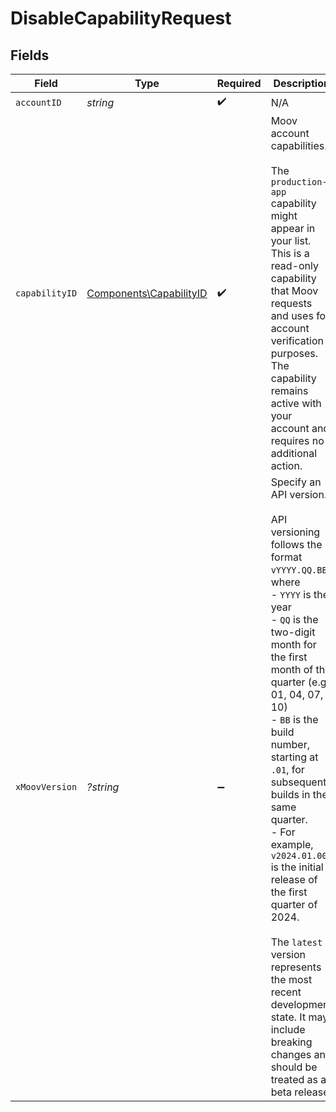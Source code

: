 # DisableCapabilityRequest


## Fields

| Field                                                                                                                                                                                                                                                                                                                                                                                                                                                                                                                             | Type                                                                                                                                                                                                                                                                                                                                                                                                                                                                                                                              | Required                                                                                                                                                                                                                                                                                                                                                                                                                                                                                                                          | Description                                                                                                                                                                                                                                                                                                                                                                                                                                                                                                                       |
| --------------------------------------------------------------------------------------------------------------------------------------------------------------------------------------------------------------------------------------------------------------------------------------------------------------------------------------------------------------------------------------------------------------------------------------------------------------------------------------------------------------------------------- | --------------------------------------------------------------------------------------------------------------------------------------------------------------------------------------------------------------------------------------------------------------------------------------------------------------------------------------------------------------------------------------------------------------------------------------------------------------------------------------------------------------------------------- | --------------------------------------------------------------------------------------------------------------------------------------------------------------------------------------------------------------------------------------------------------------------------------------------------------------------------------------------------------------------------------------------------------------------------------------------------------------------------------------------------------------------------------- | --------------------------------------------------------------------------------------------------------------------------------------------------------------------------------------------------------------------------------------------------------------------------------------------------------------------------------------------------------------------------------------------------------------------------------------------------------------------------------------------------------------------------------- |
| `accountID`                                                                                                                                                                                                                                                                                                                                                                                                                                                                                                                       | *string*                                                                                                                                                                                                                                                                                                                                                                                                                                                                                                                          | :heavy_check_mark:                                                                                                                                                                                                                                                                                                                                                                                                                                                                                                                | N/A                                                                                                                                                                                                                                                                                                                                                                                                                                                                                                                               |
| `capabilityID`                                                                                                                                                                                                                                                                                                                                                                                                                                                                                                                    | [Components\CapabilityID](../../Models/Components/CapabilityID.md)                                                                                                                                                                                                                                                                                                                                                                                                                                                                | :heavy_check_mark:                                                                                                                                                                                                                                                                                                                                                                                                                                                                                                                | Moov account capabilities.<br/><br/>The `production-app` capability might appear in your list. This is a read-only capability that Moov requests and uses for account verification purposes. The capability remains active with your account and requires no additional action.                                                                                                                                                                                                                                                   |
| `xMoovVersion`                                                                                                                                                                                                                                                                                                                                                                                                                                                                                                                    | *?string*                                                                                                                                                                                                                                                                                                                                                                                                                                                                                                                         | :heavy_minus_sign:                                                                                                                                                                                                                                                                                                                                                                                                                                                                                                                | Specify an API version.<br/><br/>API versioning follows the format `vYYYY.QQ.BB`, where <br/>  - `YYYY` is the year<br/>  - `QQ` is the two-digit month for the first month of the quarter (e.g., 01, 04, 07, 10)<br/>  - `BB` is the build number, starting at `.01`, for subsequent builds in the same quarter. <br/>    - For example, `v2024.01.00` is the initial release of the first quarter of 2024.<br/><br/>The `latest` version represents the most recent development state. It may include breaking changes and should be treated as a beta release. |